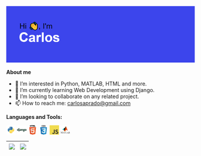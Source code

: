 <!---
carlosbionic/carlosbionic is a ✨ special ✨ repository because its `README.md` (this file) appears on your GitHub profile.
You can click the Preview link to take a look at your changes.
--->

<img src="https://github.com/carlosbionic/carlosbionic/blob/main/header.png" alt="banner image carlos">

**About me**

- 👀 I’m interested in Python, MATLAB, HTML and more.
- 🌱 I’m currently learning Web Development using Django.
- 💞️ I’m looking to collaborate on any related project.
- 📫 How to reach me: carlosaprado@gmail.com

**Languages and Tools:**  

<code><img height="25" src="https://raw.githubusercontent.com/github/explore/80688e429a7d4ef2fca1e82350fe8e3517d3494d/topics/python/python.png"></code>
<code><img height="25" src="https://raw.githubusercontent.com/github/explore/80688e429a7d4ef2fca1e82350fe8e3517d3494d/topics/django/django.png"></code>
<code><img height="25" src="https://raw.githubusercontent.com/github/explore/80688e429a7d4ef2fca1e82350fe8e3517d3494d/topics/html/html.png"></code>
<code><img height="25" src="https://raw.githubusercontent.com/github/explore/80688e429a7d4ef2fca1e82350fe8e3517d3494d/topics/css/css.png"></code>
<code><img height="25" src="https://raw.githubusercontent.com/github/explore/80688e429a7d4ef2fca1e82350fe8e3517d3494d/topics/javascript/javascript.png"></code>
<code><img height="25" src="https://raw.githubusercontent.com/github/explore/80688e429a7d4ef2fca1e82350fe8e3517d3494d/topics/matlab/matlab.png"></code>


| <img align="center" src="https://github-readme-stats.vercel.app/api?username=carlosbionic&count_private=true&show_icons=true&theme=highcontrast&hide_border=true"> | <img align="center" src="https://github-readme-stats.vercel.app/api/top-langs/?username=carlosbionic&layout=compact&hide=fortran,Jupyter%20Notebook&theme=buefy&hide_border=true"> |
| ------------- | ------------- |
